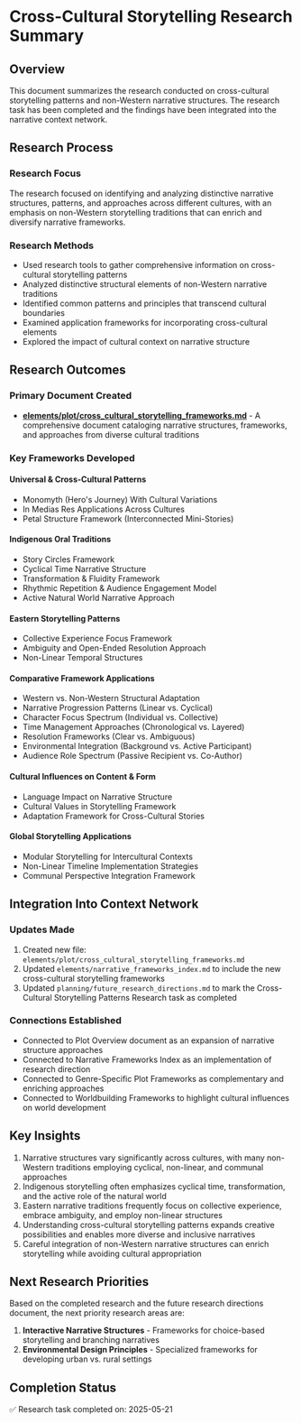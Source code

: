 # Cross-Cultural Storytelling Research Summary

## Overview
This document summarizes the research conducted on cross-cultural storytelling patterns and non-Western narrative structures. The research task has been completed and the findings have been integrated into the narrative context network.

## Research Process

### Research Focus
The research focused on identifying and analyzing distinctive narrative structures, patterns, and approaches across different cultures, with an emphasis on non-Western storytelling traditions that can enrich and diversify narrative frameworks.

### Research Methods
- Used research tools to gather comprehensive information on cross-cultural storytelling patterns
- Analyzed distinctive structural elements of non-Western narrative traditions
- Identified common patterns and principles that transcend cultural boundaries
- Examined application frameworks for incorporating cross-cultural elements
- Explored the impact of cultural context on narrative structure

## Research Outcomes

### Primary Document Created
- **[elements/plot/cross_cultural_storytelling_frameworks.md](../../elements/plot/cross_cultural_storytelling_frameworks.md)** - A comprehensive document cataloging narrative structures, frameworks, and approaches from diverse cultural traditions

### Key Frameworks Developed

#### Universal & Cross-Cultural Patterns
- Monomyth (Hero's Journey) With Cultural Variations
- In Medias Res Applications Across Cultures
- Petal Structure Framework (Interconnected Mini-Stories)

#### Indigenous Oral Traditions
- Story Circles Framework
- Cyclical Time Narrative Structure
- Transformation & Fluidity Framework
- Rhythmic Repetition & Audience Engagement Model
- Active Natural World Narrative Approach

#### Eastern Storytelling Patterns
- Collective Experience Focus Framework
- Ambiguity and Open-Ended Resolution Approach
- Non-Linear Temporal Structures

#### Comparative Framework Applications
- Western vs. Non-Western Structural Adaptation
- Narrative Progression Patterns (Linear vs. Cyclical)
- Character Focus Spectrum (Individual vs. Collective)
- Time Management Approaches (Chronological vs. Layered)
- Resolution Frameworks (Clear vs. Ambiguous)
- Environmental Integration (Background vs. Active Participant)
- Audience Role Spectrum (Passive Recipient vs. Co-Author)

#### Cultural Influences on Content & Form
- Language Impact on Narrative Structure
- Cultural Values in Storytelling Framework
- Adaptation Framework for Cross-Cultural Stories

#### Global Storytelling Applications
- Modular Storytelling for Intercultural Contexts
- Non-Linear Timeline Implementation Strategies
- Communal Perspective Integration Framework

## Integration Into Context Network

### Updates Made
1. Created new file: `elements/plot/cross_cultural_storytelling_frameworks.md`
2. Updated `elements/narrative_frameworks_index.md` to include the new cross-cultural storytelling frameworks
3. Updated `planning/future_research_directions.md` to mark the Cross-Cultural Storytelling Patterns Research task as completed

### Connections Established
- Connected to Plot Overview document as an expansion of narrative structure approaches
- Connected to Narrative Frameworks Index as an implementation of research direction
- Connected to Genre-Specific Plot Frameworks as complementary and enriching approaches
- Connected to Worldbuilding Frameworks to highlight cultural influences on world development

## Key Insights

1. Narrative structures vary significantly across cultures, with many non-Western traditions employing cyclical, non-linear, and communal approaches
2. Indigenous storytelling often emphasizes cyclical time, transformation, and the active role of the natural world
3. Eastern narrative traditions frequently focus on collective experience, embrace ambiguity, and employ non-linear structures
4. Understanding cross-cultural storytelling patterns expands creative possibilities and enables more diverse and inclusive narratives
5. Careful integration of non-Western narrative structures can enrich storytelling while avoiding cultural appropriation

## Next Research Priorities

Based on the completed research and the future research directions document, the next priority research areas are:

1. **Interactive Narrative Structures** - Frameworks for choice-based storytelling and branching narratives
2. **Environmental Design Principles** - Specialized frameworks for developing urban vs. rural settings

## Completion Status

✅ Research task completed on: 2025-05-21
